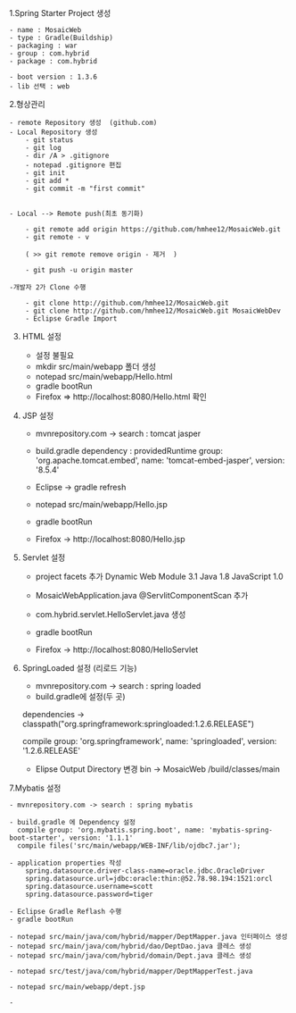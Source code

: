 1.Spring Starter Project 생성
	
	- name : MosaicWeb
	- type : Gradle(Buildship)
	- packaging : war 
	- group : com.hybrid
	- package : com.hybrid
	
	- boot version : 1.3.6
	- lib 선택 : web

2.형상관리 	
	
	- remote Repository 생성  (github.com) 
	- Local Repository 생성
		- git status
		- git log
		- dir /A > .gitignore 
		- notepad .gitignore 편집 
		- git init
		- git add * 
		- git commit -m "first commit"
		
		
	- Local --> Remote push(최초 동기화)

		- git remote add origin https://github.com/hmhee12/MosaicWeb.git	
		- git remote - v 	

		( >> git remote remove origin - 제거  )
	
		- git push -u origin master	
		
	-개발자 2가 Clone 수행
	
		- git clone http://github.com/hmhee12/MosaicWeb.git
		- git clone http://github.com/hmhee12/MosaicWeb.git MosaicWebDev
		- Eclipse Gradle Import
		
3. HTML 설정
	
	- 설정 불필요 
	- mkdir src/main/webapp  폴더 생성
	- notepad src/main/webapp/Hello.html
	- gradle bootRun
	- Firefox => http://localhost:8080/Hello.html 확인

4. JSP 설정 
	
	- mvnrepository.com -> search : tomcat jasper
	
	- build.gradle dependency : 
	providedRuntime group: 'org.apache.tomcat.embed', name: 'tomcat-embed-jasper', version: '8.5.4'

	- Eclipse -> gradle refresh	
	- notepad src/main/webapp/Hello.jsp
	- gradle bootRun 
	- Firefox -> http://localhost:8080/Hello.jsp
	


5. Servlet 설정

	- project facets 추가 
		Dynamic Web Module 3.1
		Java 1.8
		JavaScript 1.0
	
	- MosaicWebApplication.java 
		 @ServlitComponentScan 추가 
	
	- com.hybrid.servlet.HelloServlet.java 생성
	- gradle bootRun
	- Firefox -> http://localhost:8080/HelloServlet
	
6. SpringLoaded 설정 (리로드 기능)

	- mvnrepository.com -> search : spring loaded
	- build.gradle에 설정(두 곳)
	
	dependencies ->
	classpath("org.springframework:springloaded:1.2.6.RELEASE")
	
	compile group: 'org.springframework', name: 'springloaded', version: '1.2.6.RELEASE'

	- Elipse Output Directory 변경
		bin -> MosaicWeb
				/build/classes/main
				
				
7.Mybatis 설정 

	- mvnrepository.com -> search : spring mybatis

	- build.gradle 에 Dependency 설정
	  compile group: 'org.mybatis.spring.boot', name: 'mybatis-spring-boot-starter', version: '1.1.1'
	  compile files('src/main/webapp/WEB-INF/lib/ojdbc7.jar');
	
	- application properties 작성 
		spring.datasource.driver-class-name=oracle.jdbc.OracleDriver
		spring.datasource.url=jdbc:oracle:thin:@52.78.98.194:1521:orcl
		spring.datasource.username=scott
		spring.datasource.password=tiger
	
	- Eclipse Gradle Reflash 수행
	- gradle bootRun
	
	- notepad src/main/java/com/hybrid/mapper/DeptMapper.java 인터페이스 생성
	- notepad src/main/java/com/hybrid/dao/DeptDao.java 클레스 생성
	- notepad src/main/java/com/hybrid/domain/Dept.java 클레스 생성
	
	- notepad src/test/java/com/hybrid/mapper/DeptMapperTest.java
	
	- notepad src/main/webapp/dept.jsp 
	
	-
	
	